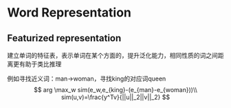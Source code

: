 # Word Representation

## Featurized representation

建立单词的特征表，表示单词在某个方面的，提升泛化能力，相同性质的词之间距离更有助于类比推理



例如寻找近义词：man->woman，寻找king的对应词queen
$$
arg \max_w sim(e_w,e_{king}-(e_{man}-e_{woman}))\\
sim(u,v)=\frac{y^Tv}{||u||_2||v||_2}
$$


